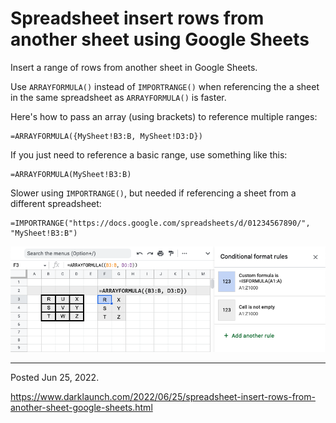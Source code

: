 # Spreadsheet insert rows from another sheet using Google Sheets

Insert a range of rows from another sheet in Google Sheets.

Use `ARRAYFORMULA()` instead of `IMPORTRANGE()` when referencing the a sheet in the same spreadsheet as `ARRAYFORMULA()` is faster.

Here's how to pass an array (using brackets) to reference multiple ranges:

```
=ARRAYFORMULA({MySheet!B3:B, MySheet!D3:D})
```

If you just need to reference a basic range, use something like this:

```
=ARRAYFORMULA(MySheet!B3:B)
```

Slower using `IMPORTRANGE()`, but needed if referencing a sheet from a different spreadsheet:

```
=IMPORTRANGE("https://docs.google.com/spreadsheets/d/01234567890/", "MySheet!B3:B")
```

<img alt="" src="/img/uploads/2022-06/spreadsheet-insert-rows-another-sheet-arrayformula.png" />

---

Posted Jun 25, 2022.

https://www.darklaunch.com/2022/06/25/spreadsheet-insert-rows-from-another-sheet-google-sheets.html